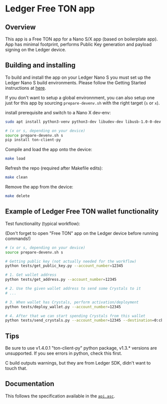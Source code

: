 # Ledger Free TON app

## Overview
This app is a Free TON app for a Nano S/X app (based on boilerplate app).
App has minimal footprint, performs Public Key generation and payload signing on the Ledger device.

## Building and installing
To build and install the app on your Ledger Nano S you must set up the Ledger Nano S build environments. Please follow the Getting Started instructions at [here](https://ledger.readthedocs.io/en/latest/userspace/getting_started.html).

If you don't want to setup a global environnment, you can also setup one just for this app by sourcing `prepare-devenv.sh` with the right target (`s` or `x`).

install prerequisite and switch to a Nano X dev-env:

```bash
sudo apt install python3-venv python3-dev libudev-dev libusb-1.0-0-dev

# (x or s, depending on your device)
source prepare-devenv.sh s
pip install ton-client-py
```

Compile and load the app onto the device:
```bash
make load
```

Refresh the repo (required after Makefile edits):
```bash
make clean
```

Remove the app from the device:
```bash
make delete
```


## Example of Ledger Free TON wallet functionality

Test functionality (typical workflow):

(Don't forget to open "Free TON" app on the Ledger device before running commands!)

```bash
# (x or s, depending on your device)
source prepare-devenv.sh s

# Getting public key (not actually needed for the workflow)
python tests/get_public_key.py --account_number=12345

# 1. Get wallet address
python tests/get_address.py --account_number=12345

# 2. Use the given wallet address to send some Crystals to it
# ...

# 3. When wallet has Crystals, perform activation/deployment
python tests/deploy_wallet.py --account_number=12345

# 4. After that we can start spending Crystals from this wallet
python tests/send_crystals.py --account_number=12345 --destination=0:cba39007bdb0f025aac0609b25e96a7d2153f06d22fa47b5f6c26cf756b8b2d6 --amount=100000001
```

## Tips
Be sure to use v1.4.0.1 "ton-client-py" python package, v1.3.* versions are unsupported.
If you see errors in python, check this first.

C build outputs warnings, but they are from Ledger SDK, didn't want to touch that.

## Documentation
This follows the specification available in the [`api.asc`](https://github.com/SolderingArmor/ledger-app-freeton/blob/master/doc/api.asc).
